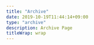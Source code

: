 ```yaml
---
title: "Archive"
date: 2019-10-19T11:44:14+09:00
type: "archive"
description: Archive Page
titleWrap: wrap
---
```



